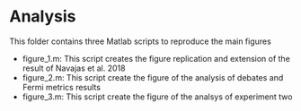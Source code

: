 # Analysis

This folder contains three Matlab scripts to reproduce the main figures


- figure_1.m: This script creates the figure replication and extension of the result of Navajas et al. 2018
- figure_2.m: This script create the figure of the analysis of debates and Fermi metrics results
- figure_3.m: This script create the figure of the analsys of experiment two
